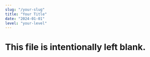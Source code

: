 ```yaml
---
slug: "/your-slug"
title: "Your Title"
date: "2024-01-01"
level: "your-level"
---
```


# This file is intentionally left blank.